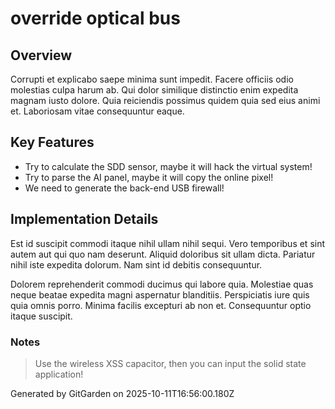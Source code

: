 # override optical bus

## Overview
Corrupti et explicabo saepe minima sunt impedit. Facere officiis odio molestias culpa harum ab. Qui dolor similique distinctio enim expedita magnam iusto dolore. Quia reiciendis possimus quidem quia sed eius animi et. Laboriosam vitae consequuntur eaque.

## Key Features
- Try to calculate the SDD sensor, maybe it will hack the virtual system!
- Try to parse the AI panel, maybe it will copy the online pixel!
- We need to generate the back-end USB firewall!

## Implementation Details
Est id suscipit commodi itaque nihil ullam nihil sequi. Vero temporibus et sint autem aut qui quo nam deserunt. Aliquid doloribus sit ullam dicta. Pariatur nihil iste expedita dolorum. Nam sint id debitis consequuntur.
 Dolorem reprehenderit commodi ducimus qui labore quia. Molestiae quas neque beatae expedita magni aspernatur blanditiis. Perspiciatis iure quis quia omnis porro. Minima facilis excepturi ab non et. Consequuntur optio itaque suscipit.

### Notes
> Use the wireless XSS capacitor, then you can input the solid state application!

Generated by GitGarden on 2025-10-11T16:56:00.180Z